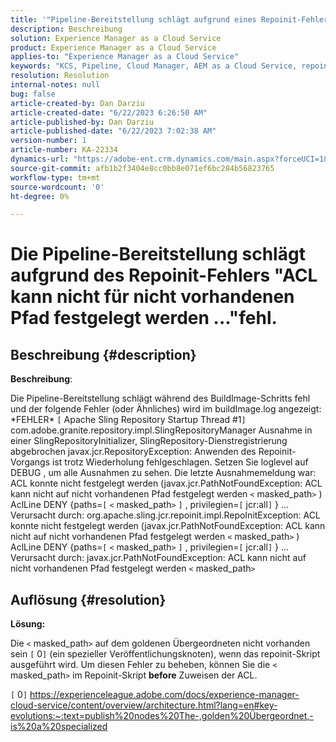 ```yaml
---
title: '"Pipeline-Bereitstellung schlägt aufgrund eines Repoinit-Fehlers fehl \"ACL kann nicht für nicht vorhandenen Pfad festgelegt werden .\"""'
description: Beschreibung
solution: Experience Manager as a Cloud Service
product: Experience Manager as a Cloud Service
applies-to: "Experience Manager as a Cloud Service"
keywords: "KCS, Pipeline, Cloud Manager, AEM as a Cloud Service, repoinit"
resolution: Resolution
internal-notes: null
bug: false
article-created-by: Dan Darziu
article-created-date: "6/22/2023 6:26:50 AM"
article-published-by: Dan Darziu
article-published-date: "6/22/2023 7:02:38 AM"
version-number: 1
article-number: KA-22334
dynamics-url: "https://adobe-ent.crm.dynamics.com/main.aspx?forceUCI=1&pagetype=entityrecord&etn=knowledgearticle&id=d10e1cc3-c510-ee11-8f6d-6045bd006793"
source-git-commit: afb1b2f3404e8cc0bb8e071ef6bc284b56823765
workflow-type: tm+mt
source-wordcount: '0'
ht-degree: 0%

---
```


# Die Pipeline-Bereitstellung schlägt aufgrund des Repoinit-Fehlers &quot;ACL kann nicht für nicht vorhandenen Pfad festgelegt werden ...&quot;fehl.

## Beschreibung {#description}


<b>Beschreibung</b>:

Die Pipeline-Bereitstellung schlägt während des BuildImage-Schritts fehl und der folgende Fehler (oder Ähnliches) wird im buildImage.log angezeigt: \*FEHLER\* `[` Apache Sling Repository Startup Thread #1`]`  com.adobe.granite.repository.impl.SlingRepositoryManager Ausnahme in einer SlingRepositoryInitializer, SlingRepository-Dienstregistrierung abgebrochen javax.jcr.RepositoryException: Anwenden des Repoinit-Vorgangs ist trotz Wiederholung fehlgeschlagen. Setzen Sie loglevel auf DEBUG , um alle Ausnahmen zu sehen. Die letzte Ausnahmemeldung war: ACL konnte nicht festgelegt werden (javax.jcr.PathNotFoundException: ACL kann nicht auf nicht vorhandenen Pfad festgelegt werden `<` masked_path`>` ) AclLine DENY {paths=`[` `<` masked_path`>` `]` , privilegien=`[` jcr:all`]` } ... Verursacht durch: org.apache.sling.jcr.repoinit.impl.RepoInitException: ACL konnte nicht festgelegt werden (javax.jcr.PathNotFoundException: ACL kann nicht auf nicht vorhandenen Pfad festgelegt werden `<` masked_path`>` ) AclLine DENY {paths=`[` `<` masked_path`>` `]` , privilegien=`[` jcr:all`]` } ... Verursacht durch: javax.jcr.PathNotFoundException: ACL kann nicht auf nicht vorhandenen Pfad festgelegt werden `<` masked_path`>`


## Auflösung {#resolution}


<b>Lösung:</b>

Die `<` masked_path`>`  auf dem goldenen Übergeordneten nicht vorhanden sein `[` 0`]`  (ein spezieller Veröffentlichungsknoten), wenn das repoinit-Skript ausgeführt wird.
Um diesen Fehler zu beheben, können Sie die `<` masked_path`>`  im Repoinit-Skript <b>before</b> Zuweisen der ACL.

`[` 0`]`  https://experienceleague.adobe.com/docs/experience-manager-cloud-service/content/overview/architecture.html?lang=en#key-evolutions:~:text=publish%20nodes%20The-,golden%20Übergeordnet,-is%20a%20specialized

